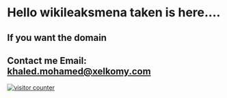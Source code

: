# Hello wikileaksmena taken is here....

## If you want the domain
## Contact me Email: khaled.mohamed@xelkomy.com

<!-- Start of WebFreeCounter Code -->
<a href="https://www.webfreecounter.com/" target="_blank"><img src="https://www.webfreecounter.com/hit.php?id=gmeeoqkpd&nd=7&style=8" border="0" alt="visitor counter"></a>
<!-- End of WebFreeCounter Code -->
